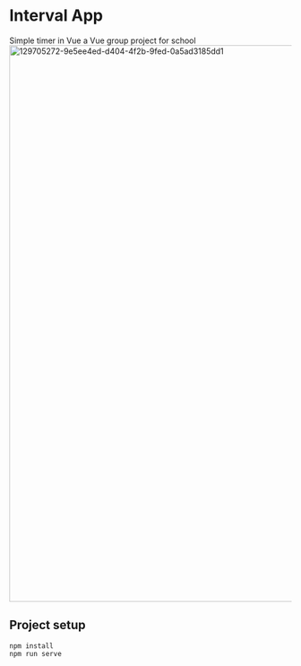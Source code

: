 # Interval App

Simple timer in Vue
a Vue group project for school 
<img width="992" alt="129705272-9e5ee4ed-d404-4f2b-9fed-0a5ad3185dd1" src="https://user-images.githubusercontent.com/72305598/130810228-a005c659-0d01-4349-98c6-f3d143cda0aa.png">

## Project setup
```
npm install
npm run serve
```
